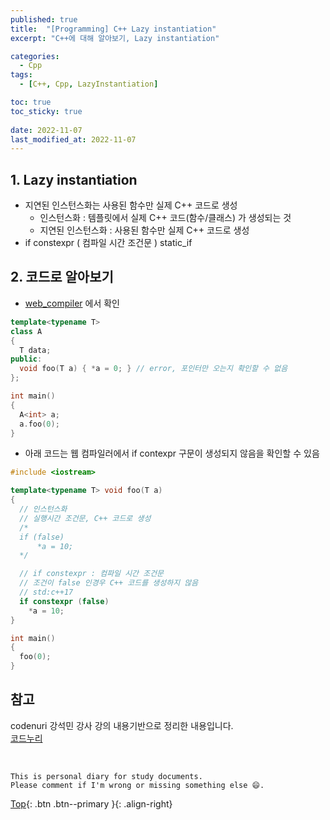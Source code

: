 ```yaml
---
published: true
title:  "[Programming] C++ Lazy instantiation"
excerpt: "C++에 대해 알아보기, Lazy instantiation"

categories:
  - Cpp
tags:
  - [C++, Cpp, LazyInstantiation]

toc: true
toc_sticky: true
 
date: 2022-11-07
last_modified_at: 2022-11-07
---
```


## 1. Lazy instantiation
- 지연된 인스턴스화는 사용된 함수만 실제 C++ 코드로 생성
  - 인스턴스화 : 템플릿에서 실제 C++ 코드(함수/클래스) 가 생성되는 것 
  - 지연된 인스턴스화 : 사용된 함수만 실제 C++ 코드로 생성
- if constexpr ( 컴파일 시간 조건문 ) static_if

## 2. 코드로 알아보기
- [web_compiler](https://godbolt.org/) 에서 확인

```cpp
template<typename T> 
class A 
{ 
  T data; 
public: 
  void foo(T a) { *a = 0; } // error, 포인터만 오는지 확인할 수 없음
}; 

int main() 
{ 
  A<int> a; 
  a.foo(0); 
}
```

- 아래 코드는 웹 컴파일러에서 if contexpr 구문이 생성되지 않음을 확인할 수 있음

```cpp
#include <iostream>

template<typename T> void foo(T a) 
{ 
  // 인스턴스화
  // 실행시간 조건문, C++ 코드로 생성
  /*
  if (false)
      *a = 10; 
  */

  // if constexpr : 컴파일 시간 조건문
  // 조건이 false 인경우 C++ 코드를 생성하지 않음
  // std:c++17 
  if constexpr (false) 
    *a = 10;    
}

int main() 
{ 
  foo(0);
}
```

## 참고
codenuri 강석민 강사 강의 내용기반으로 정리한 내용입니다.  
[코드누리](https://github.com/codenuri)

<br>

    This is personal diary for study documents.
    Please comment if I'm wrong or missing something else 😄. 

[Top](#){: .btn .btn--primary }{: .align-right}